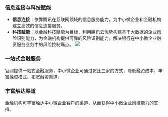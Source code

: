 ### 信息连接与科技赋能
- **信息连接**：依靠腾讯在互联网领域的信息服务能力，为中小微企业和金融机构建立高效的信息连接服务。
- **科技赋能**：以金融科技赋能为目标，利用腾讯云优势构建基于大数据的企业风险识别能力，为金融机构提供可靠的风险识别能力，解决银行在中小微企业融资服务业务中的风险控制痛点。
![](https://main.qcloudimg.com/raw/5b03241da3a7110fda08719e99f11fa9.png)

### 一站式金融服务
官网提供一站式金融服务，中小微企业可通过货比三家的方式，降低融资成本、丰富融资模式、拓宽融资渠道。

### 丰富触达渠道
金融机构可丰富触达中小微企业客户的渠道，从而获得中小微企业风控能力的支持。


